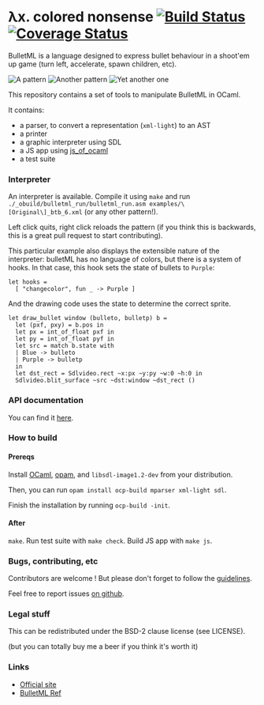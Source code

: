 λx. colored nonsense [![Build Status](https://secure.travis-ci.org/emillon/bulletml.png)](http://travis-ci.org/emillon/bulletml) [![Coverage Status](https://coveralls.io/repos/emillon/bulletml/badge.png)](https://coveralls.io/r/emillon/bulletml)
====================

BulletML is a language designed to express bullet behaviour in a shoot'em up
game (turn left, accelerate, spawn children, etc).

![A pattern](http://i.imgur.com/KsVnjFN.gif)
![Another pattern](http://i.imgur.com/uZv0jSc.gif)
![Yet another one](http://i.imgur.com/X9ogXAX.gif)

This repository contains a set of tools to manipulate BulletML in OCaml.

It contains:

  - a parser, to convert a representation (`xml-light`) to an AST
  - a printer
  - a graphic interpreter using SDL
  - a JS app using [js_of_ocaml](http://ocsigen.org/js_of_ocaml/)
  - a test suite

### Interpreter

An interpreter is available. Compile it using `make` and run
`./_obuild/bulletml_run/bulletml_run.asm examples/\[Original\]_btb_6.xml` (or
any other pattern!).

Left click quits, right click reloads the pattern (if you think this is
backwards, this is a great pull request to start contributing).

This particular example also displays the extensible nature of the interpreter:
bulletML has no language of colors, but there is a system of hooks. In that
case, this hook sets the state of bullets to `Purple`:

    let hooks =
      [ "changecolor", fun _ -> Purple ]

And the drawing code uses the state to determine the correct sprite.

    let draw_bullet window (bulleto, bulletp) b =
      let (pxf, pxy) = b.pos in
      let px = int_of_float pxf in
      let py = int_of_float pyf in
      let src = match b.state with
      | Blue -> bulleto
      | Purple -> bulletp
      in
      let dst_rect = Sdlvideo.rect ~x:px ~y:py ~w:0 ~h:0 in
      Sdlvideo.blit_surface ~src ~dst:window ~dst_rect ()

### API documentation

You can find it [here](http://emillon.github.io/bulletml/docs/).

### How to build

#### Prereqs

Install [OCaml](http://ocaml.org/), [opam](http://opam.ocamlpro.com/), and
`libsdl-image1.2-dev` from your distribution.

Then, you can run `opam install ocp-build mparser xml-light sdl`.

Finish the installation by running `ocp-build -init`.

#### After

`make`. Run test suite with `make check`. Build JS app with `make js`.

### Bugs, contributing, etc

Contributors are welcome ! But please don't forget to follow the
[guidelines](https://github.com/emillon/bulletml/blob/master/CONTRIBUTING.md).

Feel free to report issues [on github](https://github.com/emillon/bulletml/issues).

### Legal stuff

This can be redistributed under the BSD-2 clause license (see LICENSE).

(but you can totally buy me a beer if you think it's worth it)

### Links

  - [Official site](http://www.asahi-net.or.jp/~cs8k-cyu/bulletml/index_e.html)
  - [BulletML Ref](http://www.asahi-net.or.jp/~cs8k-cyu/bulletml/bulletml_ref_e.html)
